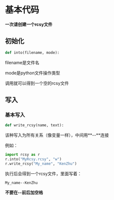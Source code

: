 # 基本代码

**一次请创建一个rcsy文件**

## 初始化

```python
def into(filename, mode):
```

filename是文件名

mode是python文件操作类型

调用就可以得到一个空的rcsy文件

## 写入

### 基本写入

```python
def write_rcsy(name, text):
```

该种写入为所有关系（像变量一样），中间用**--**连接

例如：

```python
import rcsy as r
r.into("MyRcsy.rcsy", "w")
r.write_rcsy("My_name", "KenZhu")
```

执行后会得到一个rcsy文件，里面写着：

```rcsy
My_name--KenZhu
```

**不要在--前后加空格**
